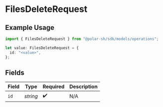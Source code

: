 # FilesDeleteRequest

## Example Usage

```typescript
import { FilesDeleteRequest } from "@polar-sh/sdk/models/operations";

let value: FilesDeleteRequest = {
  id: "<value>",
};
```

## Fields

| Field              | Type               | Required           | Description        |
| ------------------ | ------------------ | ------------------ | ------------------ |
| `id`               | *string*           | :heavy_check_mark: | N/A                |